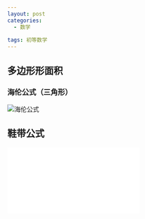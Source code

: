 ```yaml
---
layout: post
categories:
  - 数学
  
tags: 初等数学
---
```


## 多边形形面积
### 海伦公式（三角形）
![海伦公式](http://ww1.sinaimg.cn/large/006bShEGgy1gbsesjfpugj316e0lkdj2.jpg)

## 鞋带公式
<iframe src="//player.bilibili.com/player.html?aid=18362049&cid=29972136&page=1" scrolling="no" border="0" frameborder="no" framespacing="0" allowfullscreen="true"> </iframe>


